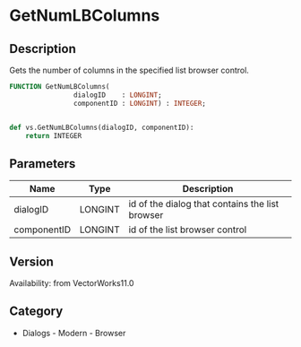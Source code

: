 # GetNumLBColumns

## Description
Gets the number of columns in the specified list browser control.

```pascal
FUNCTION GetNumLBColumns(
				dialogID    : LONGINT;
				componentID : LONGINT) : INTEGER;
```

```python

def vs.GetNumLBColumns(dialogID, componentID):
    return INTEGER
```

## Parameters
|Name|Type|Description|
|---|---|---|
|dialogID|LONGINT|id of the dialog that contains the list browser|
|componentID|LONGINT|id of the list browser control|

## Version
Availability: from VectorWorks11.0
## Category
* Dialogs - Modern - Browser

